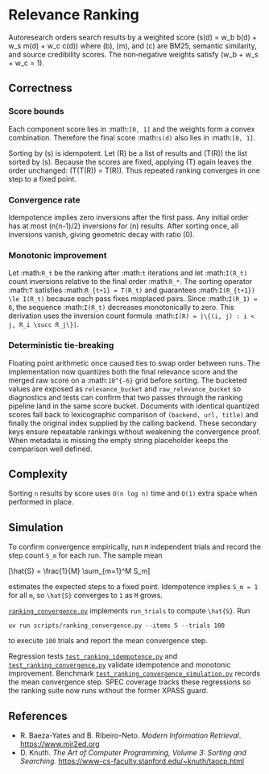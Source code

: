 # Relevance Ranking

Autoresearch orders search results by a weighted score
\(s(d) = w_b b(d) + w_s m(d) + w_c c(d)\) where
\(b\), \(m\), and \(c\) are BM25, semantic similarity, and source
credibility scores. The non‑negative weights satisfy \(w_b + w_s + w_c = 1\).

## Correctness

### Score bounds

Each component score lies in :math:`[0, 1]` and the weights form a convex
combination. Therefore the final score :math:`s(d)` also lies in
:math:`[0, 1]`.

Sorting by \(s\) is idempotent. Let \(R\) be a list of results and \(T(R)\)
the list sorted by \(s\). Because the scores are fixed, applying \(T\)
again leaves the order unchanged: \(T(T(R)) = T(R)\). Thus repeated ranking
converges in one step to a fixed point.

### Convergence rate

Idempotence implies zero inversions after the first pass. Any initial order
has at most \(n(n-1)/2\) inversions for \(n\) results. After sorting once,
all inversions vanish, giving geometric decay with ratio \(0\).

### Monotonic improvement

Let :math:`R_t` be the ranking after :math:`t` iterations and let
:math:`I(R_t)` count inversions relative to the final order
:math:`R_*`. The sorting operator :math:`T` satisfies
:math:`R_{t+1} = T(R_t)` and guarantees
:math:`I(R_{t+1}) \le I(R_t)` because each pass fixes misplaced pairs.
Since :math:`I(R_1) = 0`, the sequence :math:`I(R_t)` decreases monotonically
to zero. This derivation uses the inversion count formula
:math:`I(R) = |\{(i, j) : i < j, R_i \succ R_j\}|`.

### Deterministic tie-breaking

Floating point arithmetic once caused ties to swap order between runs. The
implementation now quantizes both the final relevance score and the merged
raw score on a :math:`10^{-6}` grid before sorting. The bucketed values are
exposed as `relevance_bucket` and `raw_relevance_bucket` so diagnostics and
tests can confirm that two passes through the ranking pipeline land in the
same score bucket. Documents with identical quantized scores fall back to
lexicographic comparison of `(backend, url, title)` and finally the original
index supplied by the calling backend. These secondary keys ensure repeatable
rankings without weakening the convergence proof. When metadata is missing the
empty string placeholder keeps the comparison well defined.

## Complexity

Sorting `n` results by score uses `O(n log n)` time and `O(1)` extra space
when performed in place.

## Simulation

To confirm convergence empirically, run `M` independent trials and record the
step count `S_m` for each run. The sample mean

\[\hat{S} = \frac{1}{M} \sum_{m=1}^M S_m\]

estimates the expected steps to a fixed point. Idempotence implies
`S_m = 1` for all `m`, so `\hat{S}` converges to `1` as `M` grows.

[`ranking_convergence.py`](../../scripts/ranking_convergence.py) implements
`run_trials` to compute `\hat{S}`. Run

```
uv run scripts/ranking_convergence.py --items 5 --trials 100
```

to execute `100` trials and report the mean convergence step.

Regression tests
[`test_ranking_idempotence.py`](../../tests/unit/test_ranking_idempotence.py)
and
[`test_ranking_convergence.py`](../../tests/unit/test_ranking_convergence.py)
validate idempotence and monotonic improvement. Benchmark
[`test_ranking_convergence_simulation.py`](../../tests/benchmark/test_ranking_convergence_simulation.py)
records the mean convergence step.
SPEC coverage tracks these regressions so the ranking suite now runs
without the former XPASS guard.

## References

- R. Baeza-Yates and B. Ribeiro-Neto. *Modern Information Retrieval*.
  https://www.mir2ed.org
- D. Knuth. *The Art of Computer Programming, Volume 3: Sorting and
  Searching*. https://www-cs-faculty.stanford.edu/~knuth/taocp.html
